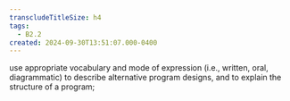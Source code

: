 ```yaml
---
transcludeTitleSize: h4
tags:
  - B2.2
created: 2024-09-30T13:51:07.000-0400
---
```

use appropriate vocabulary and mode of expression (i.e., written, oral, diagrammatic) to describe alternative program designs, and to explain the structure of a program;